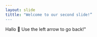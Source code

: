 ```yaml
---
layout: slide
tittle: "Welcome to our second slide!”
---
```

Hallo :dancer:
Use the left arrow to go back!"
